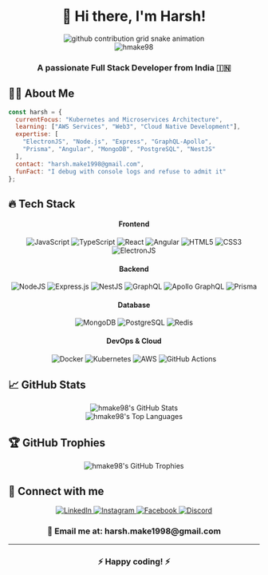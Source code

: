 # <div align="center">👋 Hi there, I'm Harsh!</div>

<div align="center">
  <picture>
    <source media="(prefers-color-scheme: dark)" srcset="https://raw.githubusercontent.com/hmake98/hmake98/output/github-contribution-grid-snake-dark.svg">
    <source media="(prefers-color-scheme: light)" srcset="https://raw.githubusercontent.com/hmake98/hmake98/output/github-contribution-grid-snake.svg">
    <img alt="github contribution grid snake animation" src="https://raw.githubusercontent.com/hmake98/hmake98/output/github-contribution-grid-snake.svg">
  </picture>
</div>

<div align="center">
  <img src="https://komarev.com/ghpvc/?username=hmake98&label=Profile%20views&color=0e75b6&style=for-the-badge" alt="hmake98" />
</div>

<div align="center">
  <h3>A passionate Full Stack Developer from India 🇮🇳</h3>
</div>

## 👨‍💻 About Me

```javascript
const harsh = {
  currentFocus: "Kubernetes and Microservices Architecture",
  learning: ["AWS Services", "Web3", "Cloud Native Development"],
  expertise: [
    "ElectronJS", "Node.js", "Express", "GraphQL-Apollo", 
    "Prisma", "Angular", "MongoDB", "PostgreSQL", "NestJS"
  ],
  contact: "harsh.make1998@gmail.com",
  funFact: "I debug with console logs and refuse to admit it"
};
```

## 🔥 Tech Stack

<div align="center">
  
#### Frontend
![JavaScript](https://img.shields.io/badge/JavaScript-F7DF1E?style=for-the-badge&logo=javascript&logoColor=black)
![TypeScript](https://img.shields.io/badge/TypeScript-007ACC?style=for-the-badge&logo=typescript&logoColor=white)
![React](https://img.shields.io/badge/React-20232A?style=for-the-badge&logo=react&logoColor=61DAFB)
![Angular](https://img.shields.io/badge/Angular-DD0031?style=for-the-badge&logo=angular&logoColor=white)
![HTML5](https://img.shields.io/badge/HTML5-E34F26?style=for-the-badge&logo=html5&logoColor=white)
![CSS3](https://img.shields.io/badge/CSS3-1572B6?style=for-the-badge&logo=css3&logoColor=white)
![ElectronJS](https://img.shields.io/badge/Electron-47848F?style=for-the-badge&logo=electron&logoColor=white)

#### Backend
![NodeJS](https://img.shields.io/badge/Node.js-339933?style=for-the-badge&logo=nodedotjs&logoColor=white)
![Express.js](https://img.shields.io/badge/Express.js-000000?style=for-the-badge&logo=express&logoColor=white)
![NestJS](https://img.shields.io/badge/NestJS-E0234E?style=for-the-badge&logo=nestjs&logoColor=white)
![GraphQL](https://img.shields.io/badge/GraphQL-E10098?style=for-the-badge&logo=graphql&logoColor=white)
![Apollo GraphQL](https://img.shields.io/badge/Apollo%20GraphQL-311C87?style=for-the-badge&logo=Apollo%20GraphQL&logoColor=white)
![Prisma](https://img.shields.io/badge/Prisma-2D3748?style=for-the-badge&logo=Prisma&logoColor=white)

#### Database
![MongoDB](https://img.shields.io/badge/MongoDB-4EA94B?style=for-the-badge&logo=mongodb&logoColor=white)
![PostgreSQL](https://img.shields.io/badge/PostgreSQL-316192?style=for-the-badge&logo=postgresql&logoColor=white)
![Redis](https://img.shields.io/badge/Redis-DC382D?style=for-the-badge&logo=redis&logoColor=white)

#### DevOps & Cloud
![Docker](https://img.shields.io/badge/Docker-2CA5E0?style=for-the-badge&logo=docker&logoColor=white)
![Kubernetes](https://img.shields.io/badge/Kubernetes-326CE5?style=for-the-badge&logo=kubernetes&logoColor=white)
![AWS](https://img.shields.io/badge/AWS-232F3E?style=for-the-badge&logo=amazon-aws&logoColor=white)
![GitHub Actions](https://img.shields.io/badge/GitHub_Actions-2088FF?style=for-the-badge&logo=github-actions&logoColor=white)

</div>

## 📈 GitHub Stats

<div align="center">
  <img src="https://github-readme-stats.vercel.app/api?username=hmake98&show_icons=true&theme=tokyonight&hide_border=true&count_private=true" alt="hmake98's GitHub Stats" />
</div>

<div align="center">
  <img src="https://github-readme-stats.vercel.app/api/top-langs/?username=hmake98&layout=compact&theme=tokyonight&hide_border=true" alt="hmake98's Top Languages" />
</div>

## 🏆 GitHub Trophies

<div align="center">
  <img src="https://github-profile-trophy.vercel.app/?username=hmake98&theme=nord&column=7&margin-w=15&margin-h=15" alt="hmake98's GitHub Trophies" />
</div>

## 🔗 Connect with me

<div align="center">
  <a href="https://linkedin.com/in/hmake98">
    <img src="https://img.shields.io/badge/LinkedIn-0077B5?style=for-the-badge&logo=linkedin&logoColor=white" alt="LinkedIn"/>
  </a>
  <a href="https://instagram.com/hmake98">
    <img src="https://img.shields.io/badge/Instagram-E4405F?style=for-the-badge&logo=instagram&logoColor=white" alt="Instagram"/>
  </a>
  <a href="https://fb.com/makwana.harsh.399">
    <img src="https://img.shields.io/badge/Facebook-1877F2?style=for-the-badge&logo=facebook&logoColor=white" alt="Facebook"/>
  </a>
  <a href="https://discord.com/users/hmake98">
    <img src="https://img.shields.io/badge/Discord-7289DA?style=for-the-badge&logo=discord&logoColor=white" alt="Discord"/>
  </a>
</div>

<div align="center">
  <h3>📩 Email me at: harsh.make1998@gmail.com</h3>
</div>

---

<div align="center">
  <h3>⚡ Happy coding! ⚡</h3>
</div>
